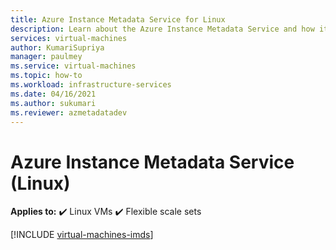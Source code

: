 ```yaml
---
title: Azure Instance Metadata Service for Linux
description: Learn about the Azure Instance Metadata Service and how it provides information about currently running virtual machine instances in Linux.
services: virtual-machines
author: KumariSupriya
manager: paulmey
ms.service: virtual-machines
ms.topic: how-to
ms.workload: infrastructure-services
ms.date: 04/16/2021
ms.author: sukumari
ms.reviewer: azmetadatadev
---
```


# Azure Instance Metadata Service (Linux)

**Applies to:** :heavy_check_mark: Linux VMs :heavy_check_mark: Flexible scale sets 

[!INCLUDE [virtual-machines-imds](../../../includes/virtual-machines-imds.md)]
